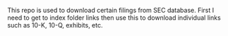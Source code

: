 This repo is used to download certain filings from SEC database. First I need to get to index folder links then use this to download individual links such as 10-K, 10-Q, exhibits, etc. 
